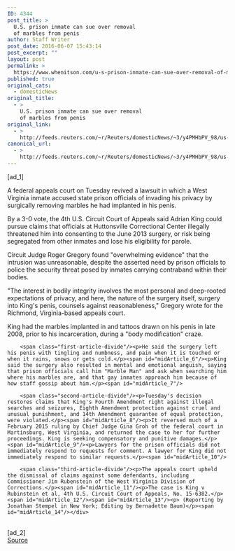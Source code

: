 ```yaml
---
ID: 4344
post_title: >
  U.S. prison inmate can sue over removal
  of marbles from penis
author: Staff Writer
post_date: 2016-06-07 15:43:14
post_excerpt: ""
layout: post
permalink: >
  https://www.whenitson.com/u-s-prison-inmate-can-sue-over-removal-of-marbles-from-penis/
published: true
original_cats:
  - domesticNews
original_title:
  - >
    U.S. prison inmate can sue over removal
    of marbles from penis
original_link:
  - >
    http://feeds.reuters.com/~r/Reuters/domesticNews/~3/y4PMHbPV_98/us-west-virginia-inmate-marbles-penis-idUSKCN0YT1US
canonical_url:
  - >
    http://feeds.reuters.com/~r/Reuters/domesticNews/~3/y4PMHbPV_98/us-west-virginia-inmate-marbles-penis-idUSKCN0YT1US
---
```

 [ad_1]
<br><div id="articleText">
<span id="midArticle_start"/>

<span id="midArticle_0"/><span class="focusParagraph" readability="4"><p><span class="articleLocatio&lt;/span&gt;n">A federal appeals court on Tuesday revived a lawsuit in which a West Virginia inmate accused state prison officials of invading his privacy by surgically removing marbles he had implanted in his penis.</span></p></span><span id="midArticle_1"/><p>By a 3-0 vote, the 4th U.S. Circuit Court of Appeals said Adrian King could pursue claims that officials at Huttonsville Correctional Center illegally threatened him into consenting to the June 2013 surgery, or risk being segregated from other inmates and lose his eligibility for parole.</p><span id="midArticle_2"/><p>Circuit Judge Roger Gregory found "overwhelming evidence" that the intrusion was unreasonable, despite the asserted need by prison officials to police the security threat posed by inmates carrying contraband within their bodies.</p><span id="midArticle_3"/><p>"The interest in bodily integrity involves the most personal and deep-rooted expectations of privacy, and here, the nature of the surgery itself, surgery into King's penis, counsels against reasonableness," Gregory wrote for the Richmond, Virginia-based appeals court.</p><span id="midArticle_4"/><p>King had the marbles implanted in and tattoos drawn on his penis in late 2008, prior to his incarceration, during a "body modification" craze.</p><span id="midArticle_5"/>
        
        <span class="first-article-divide"/><p>He said the surgery left his penis with tingling and numbness, and pain when it is touched or when it rains, snows or gets cold.</p><span id="midArticle_6"/><p>King said the surgery also resulted in mental and emotional anguish, saying that prison officials call him "Marble Man" and ask when searching him where his marbles are, and that gay inmates approach him because of how staff gossip about him.</p><span id="midArticle_7"/>
        
        <span class="second-article-divide"/><p>Tuesday's decision restores claims that King's Fourth Amendment right against illegal searches and seizures, Eighth Amendment protection against cruel and unusual punishment, and 14th Amendment guarantee of equal protection, were violated.</p><span id="midArticle_8"/><p>It reversed much of a February 2015 ruling by Chief Judge Gina Groh of the federal court in Martinsburg, West Virginia, and returned the case to her for further proceedings. King is seeking compensatory and punitive damages.</p><span id="midArticle_9"/><p>Lawyers for the prison officials did not immediately respond to requests for comment. A lawyer for King did not immediately respond to similar requests.</p><span id="midArticle_10"/>
        
        <span class="third-article-divide"/><p>The appeals court upheld the dismissal of claims against some defendants, including Commissioner Jim Rubenstein of the West Virginia Division of Corrections.</p><span id="midArticle_11"/><p>The case is King v Rubinstein et al, 4th U.S. Circuit Court of Appeals, No. 15-6382.</p><span id="midArticle_12"/><span id="midArticle_13"/><p> (Reporting by Jonathan Stempel in New York; Editing by Bernadette Baum)</p><span id="midArticle_14"/></div>
<br>[ad_2]
<br><a href="http://feeds.reuters.com/~r/Reuters/domesticNews/~3/y4PMHbPV_98/us-west-virginia-inmate-marbles-penis-idUSKCN0YT1US">Source </a>